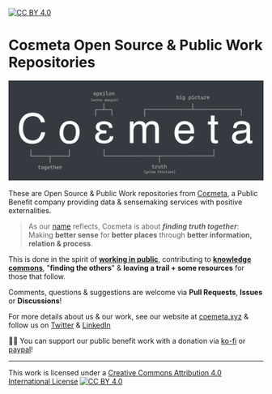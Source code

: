 [![CC BY 4.0][cc-by-shield]][cc-by]

# Coεmeta Open Source & Public Work Repositories

![](https://github.com/coemeta/public-work-log/blob/13b9eacdd3be522bcb61656af84213e0f99603c8/media/coemeta_logo_banner.png)

These are Open Source & Public Work repositories from [Coεmeta](https://coemeta.xyz), a Public Benefit company providing data & sensemaking services with positive externalities. 

> As our [name](https://github.com/coemeta/open-source-strategy/blob/main/name.md) reflects, Coεmeta is about **_finding truth together_**: \
> Making **better sense** for **better places** through **better information, relation & process**.

This is done in the spirit of **[working in public](https://nesslabs.com/work-in-public)**, contributing to **[knowledge commons](https://en.wikipedia.org/wiki/Knowledge_commons)**, "**finding the others**" & **leaving a trail + some resources** for those that follow. 

Comments, questions & suggestions are welcome via **Pull Requests**, **Issues** or **Discussions**!

For more details about us & our work, see our website at [coemeta.xyz](https://coemeta.xyz) & follow us on [Twitter](https://twitter.com/co3meta) & [LinkedIn](https://www.linkedin.com/company/coemeta/)

🙏🏼 You can support our public benefit work with a donation via [ko-fi](https://ko-fi.com/coemeta) or [paypal](https://www.paypal.com/donate/?hosted_button_id=7W4M66QGW3LT8)! 

---

This work is licensed under a
[Creative Commons Attribution 4.0 International License][cc-by] [![CC BY 4.0][cc-by-image]][cc-by]

[cc-by]: http://creativecommons.org/licenses/by/4.0/
[cc-by-image]: https://i.creativecommons.org/l/by/4.0/88x31.png
[cc-by-shield]: https://img.shields.io/badge/License-CC%20BY%204.0-lightgrey.svg
